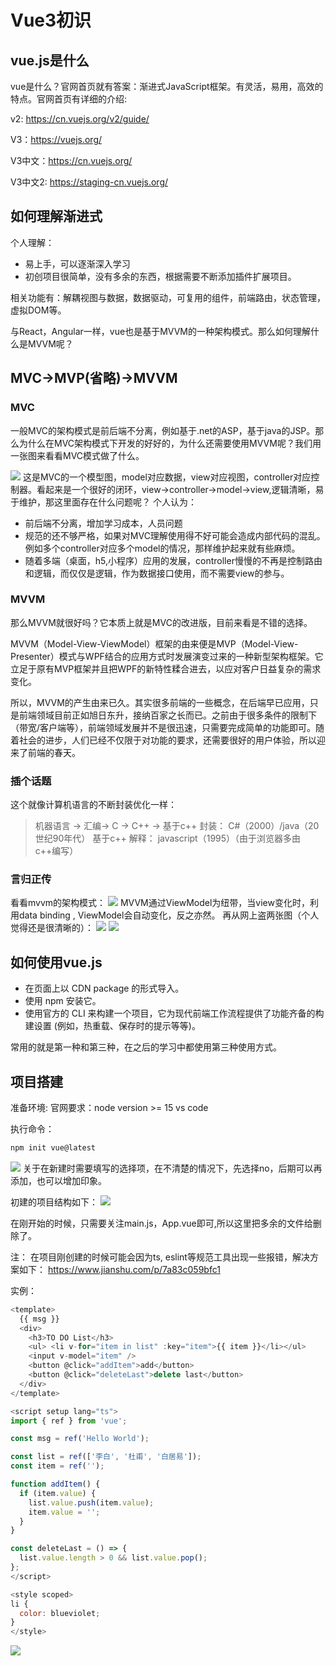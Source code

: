 # Vue3初识
## vue.js是什么
vue是什么？官网首页就有答案：渐进式JavaScript框架。有灵活，易用，高效的特点。官网首页有详细的介绍:

v2: https://cn.vuejs.org/v2/guide/

V3：https://vuejs.org/

V3中文：https://cn.vuejs.org/

V3中文2: https://staging-cn.vuejs.org/

## 如何理解渐进式
个人理解：
* 易上手，可以逐渐深入学习
* 初创项目很简单，没有多余的东西，根据需要不断添加插件扩展项目。

相关功能有：解耦视图与数据，数据驱动，可复用的组件，前端路由，状态管理，虚拟DOM等。

与React，Angular一样，vue也是基于MVVM的一种架构模式。那么如何理解什么是MVVM呢？

## MVC->MVP(省略)->MVVM
### MVC
一般MVC的架构模式是前后端不分离，例如基于.net的ASP，基于java的JSP。那么为什么在MVC架构模式下开发的好好的，为什么还需要使用MVVM呢？我们用一张图来看看MVC模式做了什么。

![](./assets/vue初识/mvc.png)
这是MVC的一个模型图，model对应数据，view对应视图，controller对应控制器。看起来是一个很好的闭环，view->controller->model->view,逻辑清晰，易于维护，那这里面存在什么问题呢？
个人认为：
* 前后端不分离，增加学习成本，人员问题
* 规范的还不够严格，如果对MVC理解使用得不好可能会造成内部代码的混乱。例如多个controller对应多个model的情况，那样维护起来就有些麻烦。
* 随着多端（桌面，h5,小程序）应用的发展，controller慢慢的不再是控制路由和逻辑，而仅仅是逻辑，作为数据接口使用，而不需要view的参与。

### MVVM
那么MVVM就很好吗？它本质上就是MVC的改进版，目前来看是不错的选择。

MVVM（Model-View-ViewModel）框架的由来便是MVP（Model-View-Presenter）模式与WPF结合的应用方式时发展演变过来的一种新型架构框架。它立足于原有MVP框架并且把WPF的新特性糅合进去，以应对客户日益复杂的需求变化。

所以，MVVM的产生由来已久。其实很多前端的一些概念，在后端早已应用，只是前端领域目前正如旭日东升，接纳百家之长而已。之前由于很多条件的限制下（带宽/客户端等），前端领域发展并不是很迅速，只需要完成简单的功能即可。随着社会的进步，人们已经不仅限于对功能的要求，还需要很好的用户体验，所以迎来了前端的春天。
### 插个话题
这个就像计算机语言的不断封装优化一样：
>机器语言 -> 汇编-> C -> C++ -> 
基于c++ 封装： C#（2000）/java（20世纪90年代）
基于c++ 解释： javascript（1995）（由于浏览器多由c++编写）

### 言归正传
看看mvvm的架构模式：
![](./assets/vue初识/mvvm.jpg)
MVVM通过ViewModel为纽带，当view变化时，利用data binding , ViewModel会自动变化，反之亦然。
再从网上盗两张图（个人觉得还是很清晰的）：
![](./assets/vue初识/mvvm1.png)
![](./assets/vue初识/mvvm2.png)

## 如何使用vue.js
* 在页面上以 CDN package 的形式导入。
* 使用 npm 安装它。
* 使用官方的 CLI 来构建一个项目，它为现代前端工作流程提供了功能齐备的构建设置 (例如，热重载、保存时的提示等等)。

常用的就是第一种和第三种，在之后的学习中都使用第三种使用方式。

## 项目搭建
准备环境: 
官网要求：node version >= 15
vs code

执行命令：
```cmd
npm init vue@latest
```
![](./assets/vue初识/../概述/crate-project.png)
关于在新建时需要填写的选择项，在不清楚的情况下，先选择no，后期可以再添加，也可以增加印象。

初建的项目结构如下：
![](./assets/vue初识/../概述/new-project.png)

在刚开始的时候，只需要关注main.js，App.vue即可,所以这里把多余的文件给删除了。

注：
在项目刚创建的时候可能会因为ts, eslint等规范工具出现一些报错，解决方案如下：
https://www.jianshu.com/p/7a83c059bfc1

实例：
```javascript
<template>
  {{ msg }}
  <div>
    <h3>TO DO List</h3>
    <ul> <li v-for="item in list" :key="item">{{ item }}</li></ul>
    <input v-model="item" />
    <button @click="addItem">add</button>
    <button @click="deleteLast">delete last</button>
  </div>
</template>

<script setup lang="ts">
import { ref } from 'vue';

const msg = ref('Hello World');

const list = ref(['李白', '杜甫', '白居易']);
const item = ref('');

function addItem() {
  if (item.value) {
    list.value.push(item.value);
    item.value = '';
  }
}

const deleteLast = () => {
  list.value.length > 0 && list.value.pop();
};
</script>

<style scoped>
li {
  color: blueviolet;
}
</style>
```

![](./assets/vue初识/example.gif)